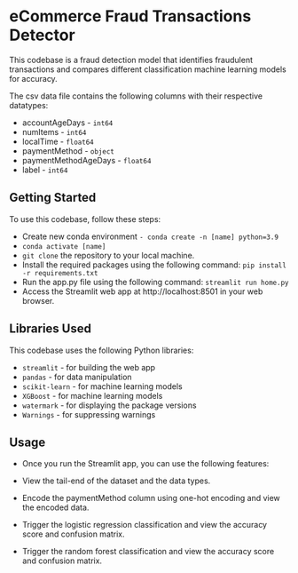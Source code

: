 # eCommerce Fraud Transactions Detector

This codebase is a fraud detection model that identifies fraudulent transactions and compares different classification machine learning models for accuracy.

The csv data file contains the following columns with their respective datatypes:

- accountAgeDays -  `int64`
- numItems - `int64`
- localTime - `float64`
- paymentMethod - `object`
- paymentMethodAgeDays - `float64`
- label - `int64`


## Getting Started

To use this codebase, follow these steps:

- Create new conda environment `- conda create -n [name] python=3.9`
- `conda activate [name]`
- `git clone` the repository to your local machine.
- Install the required packages using the following command: `pip install -r requirements.txt`
- Run the app.py file using the following command: `streamlit run home.py`
- Access the Streamlit web app at http://localhost:8501 in your web browser.


## Libraries Used
This codebase uses the following Python libraries:

- `streamlit` - for building the web app
- `pandas` - for data manipulation
- `scikit-learn` - for machine learning models
- `XGBoost` - for machine learning models
- `watermark` - for displaying the package versions
- `Warnings` - for suppressing warnings


## Usage

- Once you run the Streamlit app, you can use the following features:

- View the tail-end of the dataset and the data types.

- Encode the paymentMethod column using one-hot encoding and view the encoded data.

- Trigger the logistic regression classification and view the accuracy score and confusion matrix.

- Trigger the random forest classification and view the accuracy score and confusion matrix.


